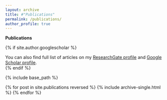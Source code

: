 ```yaml
---
layout: archive
title: #"Publications"
permalink: /publications/
author_profile: true
---
```


**Publications**

{% if site.author.googlescholar %}
  <div class="wordwrap">You can also find full list of articles on my <a href="{{site.author.researchgate}}">ResearchGate profile</a> and <a href="{{site.author.googlescholar}}">Google Scholar profile</a>.</div>
{% endif %}

{% include base_path %}

{% for post in site.publications reversed %}
  {% include archive-single.html %}
{% endfor %}

